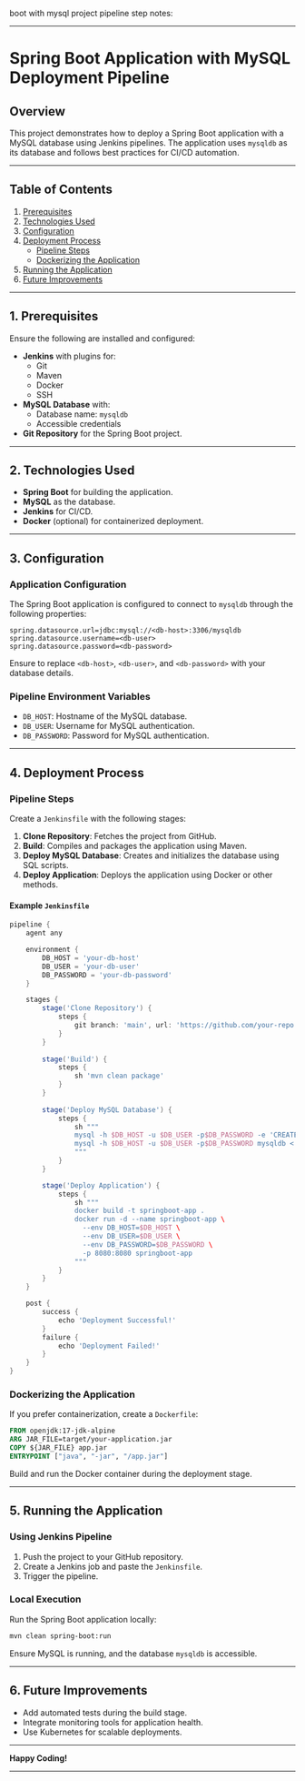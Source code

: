 boot with mysql project pipeline step notes:

---

# **Spring Boot Application with MySQL Deployment Pipeline**

## **Overview**
This project demonstrates how to deploy a Spring Boot application with a MySQL database using Jenkins pipelines. The application uses `mysqldb` as its database and follows best practices for CI/CD automation.

---

## **Table of Contents**
1. [Prerequisites](#prerequisites)  
2. [Technologies Used](#technologies-used)  
3. [Configuration](#configuration)  
4. [Deployment Process](#deployment-process)  
   - [Pipeline Steps](#pipeline-steps)  
   - [Dockerizing the Application](#dockerizing-the-application)  
5. [Running the Application](#running-the-application)  
6. [Future Improvements](#future-improvements)

---

## **1. Prerequisites**
Ensure the following are installed and configured:
- **Jenkins** with plugins for:
  - Git
  - Maven
  - Docker
  - SSH
- **MySQL Database** with:
  - Database name: `mysqldb`
  - Accessible credentials
- **Git Repository** for the Spring Boot project.

---

## **2. Technologies Used**
- **Spring Boot** for building the application.
- **MySQL** as the database.
- **Jenkins** for CI/CD.
- **Docker** (optional) for containerized deployment.

---

## **3. Configuration**
### **Application Configuration**
The Spring Boot application is configured to connect to `mysqldb` through the following properties:

```properties
spring.datasource.url=jdbc:mysql://<db-host>:3306/mysqldb
spring.datasource.username=<db-user>
spring.datasource.password=<db-password>
```

Ensure to replace `<db-host>`, `<db-user>`, and `<db-password>` with your database details.

### **Pipeline Environment Variables**
- `DB_HOST`: Hostname of the MySQL database.
- `DB_USER`: Username for MySQL authentication.
- `DB_PASSWORD`: Password for MySQL authentication.

---

## **4. Deployment Process**
### **Pipeline Steps**
Create a `Jenkinsfile` with the following stages:
1. **Clone Repository**: Fetches the project from GitHub.
2. **Build**: Compiles and packages the application using Maven.
3. **Deploy MySQL Database**: Creates and initializes the database using SQL scripts.
4. **Deploy Application**: Deploys the application using Docker or other methods.

#### Example `Jenkinsfile`
```groovy
pipeline {
    agent any

    environment {
        DB_HOST = 'your-db-host'
        DB_USER = 'your-db-user'
        DB_PASSWORD = 'your-db-password'
    }

    stages {
        stage('Clone Repository') {
            steps {
                git branch: 'main', url: 'https://github.com/your-repo.git'
            }
        }
        
        stage('Build') {
            steps {
                sh 'mvn clean package'
            }
        }
        
        stage('Deploy MySQL Database') {
            steps {
                sh """
                mysql -h $DB_HOST -u $DB_USER -p$DB_PASSWORD -e 'CREATE DATABASE IF NOT EXISTS mysqldb;'
                mysql -h $DB_HOST -u $DB_USER -p$DB_PASSWORD mysqldb < src/main/resources/schema.sql
                """
            }
        }

        stage('Deploy Application') {
            steps {
                sh """
                docker build -t springboot-app .
                docker run -d --name springboot-app \
                  --env DB_HOST=$DB_HOST \
                  --env DB_USER=$DB_USER \
                  --env DB_PASSWORD=$DB_PASSWORD \
                  -p 8080:8080 springboot-app
                """
            }
        }
    }

    post {
        success {
            echo 'Deployment Successful!'
        }
        failure {
            echo 'Deployment Failed!'
        }
    }
}
```

### **Dockerizing the Application**
If you prefer containerization, create a `Dockerfile`:
```dockerfile
FROM openjdk:17-jdk-alpine
ARG JAR_FILE=target/your-application.jar
COPY ${JAR_FILE} app.jar
ENTRYPOINT ["java", "-jar", "/app.jar"]
```

Build and run the Docker container during the deployment stage.

---

## **5. Running the Application**
### **Using Jenkins Pipeline**
1. Push the project to your GitHub repository.
2. Create a Jenkins job and paste the `Jenkinsfile`.
3. Trigger the pipeline.

### **Local Execution**
Run the Spring Boot application locally:
```bash
mvn clean spring-boot:run
```

Ensure MySQL is running, and the database `mysqldb` is accessible.

---

## **6. Future Improvements**
- Add automated tests during the build stage.
- Integrate monitoring tools for application health.
- Use Kubernetes for scalable deployments.

---

**Happy Coding!**  

--- 
